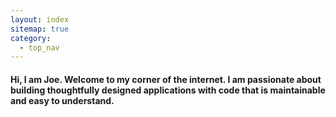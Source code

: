 ```yaml
---
layout: index
sitemap: true
category:
  - top_nav
---
```


#### Hi, I am Joe. Welcome to my corner of the internet. I am passionate about building thoughtfully designed applications with code that is maintainable and easy to understand.
